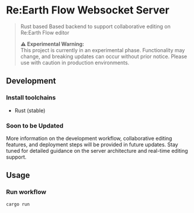 # Re:Earth Flow Websocket Server

> Rust based Based backend to support collaborative editing on Re:Earth Flow editor
>
> **⚠️ Experimental Warning:**  
> This project is currently in an experimental phase. Functionality may change, and breaking updates can occur without prior notice. Please use with caution in production environments.

## Development

### Install toolchains

- Rust (stable)

### Soon to be Updated

More information on the development workflow, collaborative editing features, and deployment steps will be provided in future updates. Stay tuned for detailed guidance on the server architecture and real-time editing support.

## Usage

### Run workflow

```console
cargo run 
```
